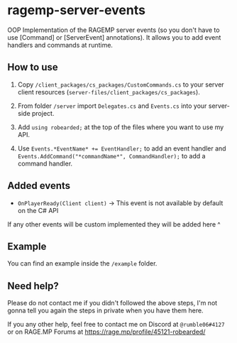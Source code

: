 # ragemp-server-events
OOP Implementation of the RAGEMP server events (so you don't have to use [Command] or [ServerEvent] annotations). It allows you to add event handlers and commands at runtime.

## How to use
1. Copy `/client_packages/cs_packages/CustomCommands.cs` to your server client resources (`server-files/client_packages/cs_packages`).

2. From folder `/server` import `Delegates.cs` and `Events.cs` into your server-side project.

3. Add `using robearded;` at the top of the files where you want to use my API.

4. Use `Events.*EventName* += EventHandler;` to add an event handler and `Events.AddCommand("*commandName*", CommandHandler);` to add a command handler.

## Added events

- `OnPlayerReady(Client client)` -> This event is not available by default on the C# API

If any other events will be custom implemented they will be added here ^

## Example

You can find an example inside the `/example` folder.

## Need help?
Please do not contact me if you didn't followed the above steps, I'm not gonna tell you again the steps in private when you have them here.

If you any other help, feel free to contact me on Discord at `@rumble06#4127` or on RAGE.MP Forums at https://rage.mp/profile/45121-robearded/
